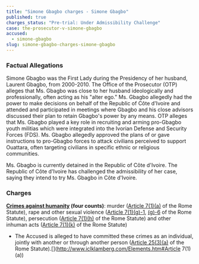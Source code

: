 ```yaml
---
title: "Simone Gbagbo charges - Simone Gbagbo"
published: true
charges_status: "Pre-trial: Under Admissibility Challenge"
case: the-prosecutor-v-simone-gbagbo
accused:
  - simone-gbagbo
slug: simone-gbagbo-charges-simone-gbagbo
---
```


### Factual Allegations

Simone Gbagbo was the First Lady during the Presidency of her husband, Laurent Gbagbo, from 2000-2010. The Office of the Prosecutor (OTP) alleges that Ms. Gbagbo was close to her husband ideologically and professionally, often acting as his "alter ego." Ms. Gbagbo allegedly had the power to make decisions on behalf of the Republic of Côte d'Ivoire and attended and participated in meetings where Gbagbo and his close advisors discussed their plan to retain Gbagbo's power by any means. OTP alleges that Ms. Gbagbo played a key role in recruiting and arming pro-Gbagbo youth militias which were integrated into the Ivorian Defense and Security Forces (FDS). Ms. Gbagbo allegedly approved the plans of or gave instructions to pro-Gbagbo forces to attack civilians perceived to support Ouattara, often targeting civilians in specific ethnic or religious communities.

Ms. Gbagbo is currently detained in the Republic of Côte d'Ivoire. The Republic of Côte d'Ivoire has challenged the admissibility of her case, saying they intend to try Ms. Gbagbo in Côte d'Ivoire.

### Charges

**[Crimes against humanity](http://www.casematrixnetwork.org/case-m/klamberg-commentary/rome-statute/#c1171) (four counts)**: murder ([Article 7(1)(a)](http://www.casematrixnetwork.org/cmn-knowledge-hub/klamberg-commentary/elements-of-crime/#c2286) of the Rome Statute), rape and other sexual violence ([Article 7(1)(g)-1](http://www.casematrixnetwork.org/cmn-knowledge-hub/klamberg-commentary/elements-of-crime/#c2292), [(g)-6](http://www.casematrixnetwork.org/cmn-knowledge-hub/klamberg-commentary/elements-of-crime/#c2297) of the Rome Statute), persecution ([Article 7(1)(h)](http://www.casematrixnetwork.org/cmn-knowledge-hub/klamberg-commentary/elements-of-crime/#c2298) of the Rome Statute) and other inhuman acts ([Article 7(1)(k)](http://www.casematrixnetwork.org/cmn-knowledge-hub/klamberg-commentary/elements-of-crime/#c2301) of the Rome Statute)

*   The Accused is alleged to have committed these crimes as an individual, jointly with another or through another person ([Article 25(3)(a)](http://www.casematrixnetwork.org/case-m/klamberg-commentary/rome-statute/#c1198) of the Rome Statute).[](http://www.iclklamberg.com/Elements.htm#Article 7(1)(a))

